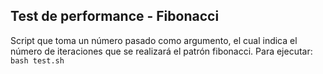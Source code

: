 ## Test de performance - Fibonacci

Script que toma un número pasado como argumento, el cual indica el número de iteraciones que se realizará el patrón fibonacci. Para ejecutar:
`bash test.sh`